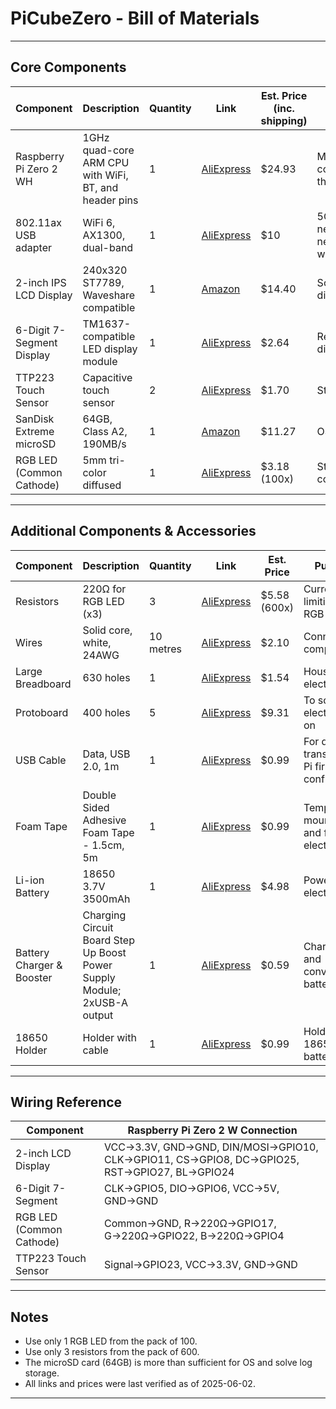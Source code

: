 # PiCubeZero - Bill of Materials

---

## Core Components

| Component | Description | Quantity | Link | Est. Price (inc. shipping) | Purpose |
|--------------------------|---------------------------------------|----------|---------------------------------------------------------------------------------------------------------------------------|-----------------|-------------------------------------|
| Raspberry Pi Zero 2 WH | 1GHz quad-core ARM CPU with WiFi, BT, and header pins| 1 | [AliExpress](https://www.aliexpress.com/item/1005007982832720.html) | $24.93 | Main controller/computer for the timer |
| 802.11ax USB adapter | WiFi 6, AX1300, dual-band | 1 | [AliExpress](https://www.aliexpress.com/item/32999133595.html) | $10 | 5GHz WiFi 6 networking; our home network does not have working 2.4GHz..... |
| 2-inch IPS LCD Display | 240x320 ST7789, Waveshare compatible | 1 | [Amazon](https://www.amazon.com/LCD-2inch-Module-Compatible-Display/dp/B0DRS9YQCK) | $14.40 | Scramble/time/statistics display |
| 6-Digit 7-Segment Display| TM1637-compatible LED display module | 1 | [AliExpress](https://www.aliexpress.com/item/1005001582129952.html) | $2.64 | Real-time/final time display |
| TTP223 Touch Sensor | Capacitive touch sensor | 2 | [AliExpress](https://www.aliexpress.com/item/1005006153014582.html) | $1.70 | Start/stop timer input |
| SanDisk Extreme microSD | 64GB, Class A2, 190MB/s | 1 | [Amazon](https://www.amazon.com/SanDisk-Extreme-microSDXC-Memory-Adapter/dp/B09X7C7LL1) | $11.27 | OS and storage |
| RGB LED (Common Cathode) | 5mm tri-color diffused | 1 | [AliExpress](https://www.aliexpress.com/item/1005004963591071.html) | $3.18 (100x)| Status indicator (colour coding) |

---

## Additional Components & Accessories

| Component | Description | Quantity | Link | Est. Price | Purpose |
|--------------------------|---------------------------------------|----------|---------------------------------------------------------------------------------------------------------------------------|-----------------|-------------------------------------------|
| Resistors | 220Ω for RGB LED (x3) | 3 | [AliExpress](https://www.aliexpress.com/item/1005008494728485.html) | $5.58 (600x) | Current limiting for RGB LED |
| Wires | Solid core, white, 24AWG | 10 metres | [AliExpress](https://www.aliexpress.com/item/1005006106330815.html) | $2.10 | Connecting components |
| Large Breadboard | 630 holes | 1 | [AliExpress](https://www.aliexpress.com/item/1005007085965483.html) | $1.54 | Housing the electronics |
| Protoboard | 400 holes | 5 | [AliExpress](https://www.aliexpress.com/item/1005007204514719.html) | $9.31 | To solder the electronics on |
| USB Cable | Data, USB 2.0, 1m | 1 | [AliExpress](https://www.aliexpress.com/item/1005007504624576.html) | $0.99 | For data transfer and Pi first-boot configuration |
| Foam Tape | Double Sided Adhesive Foam Tape - 1.5cm, 5m | 1 | [AliExpress](https://www.aliexpress.com/item/1005006891100106.html?) | $0.99 | Temporary mounting and fixing electronics |
| Li-ion Battery | 18650 3.7V 3500mAh | 1 | [AliExpress](https://www.aliexpress.com/item/1005008078553867.html) | $4.98 | Powering the electronics |
| Battery Charger & Booster | Charging Circuit Board Step Up Boost Power Supply Module; 2xUSB-A output | 1 | [AliExpress](https://www.aliexpress.com/item/1005007457573822.html) | $0.59 | Charging and converting battery to 5V |
| 18650 Holder | Holder with cable | 1 | [AliExpress](https://www.aliexpress.com/item/1005006089547043.html) | $0.99 | Holder for 18650 battery
---

## Wiring Reference

| Component | Raspberry Pi Zero 2 W Connection |
|--------------------------|---------------------------------------|
| 2-inch LCD Display | VCC→3.3V, GND→GND, DIN/MOSI→GPIO10, CLK→GPIO11, CS→GPIO8, DC→GPIO25, RST→GPIO27, BL→GPIO24 |
| 6-Digit 7-Segment | CLK→GPIO5, DIO→GPIO6, VCC→5V, GND→GND |
| RGB LED (Common Cathode) | Common→GND, R→220Ω→GPIO17, G→220Ω→GPIO22, B→220Ω→GPIO4 |
| TTP223 Touch Sensor | Signal→GPIO23, VCC→3.3V, GND→GND |

---

## Notes

- Use only 1 RGB LED from the pack of 100.
- Use only 3 resistors from the pack of 600.
- The microSD card (64GB) is more than sufficient for OS and solve log storage.
- All links and prices were last verified as of 2025-06-02.

---
